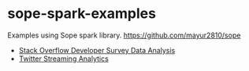 # sope-spark-examples

Examples using Sope spark library. https://github.com/mayur2810/sope

 - [Stack Overflow Developer Survey Data Analysis](sope-batch-example/README.md)
 - [Twitter Streaming Analytics](sope-streaming-example/README.md)